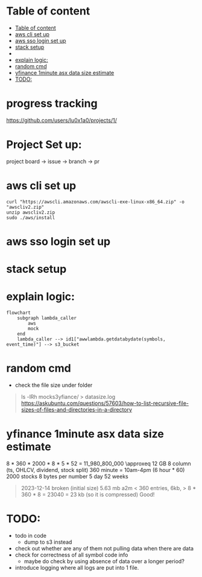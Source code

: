 
# Table of content

- [Table of content](#table-of-content)
- [aws cli set up](#aws-cli-set-up)
- [aws sso login set up](#aws-sso-login-set-up)
- [stack setup](#stack-setup)
- [](#)
- [explain logic:](#explain-logic)
- [random cmd](#random-cmd)
- [yfinance 1minute asx data size estimate](#yfinance-1minute-asx-data-size-estimate)
- [TODO:](#todo)

# progress tracking
https://github.com/users/lu0x1a0/projects/1/

# Project Set up:
project board -> issue -> branch -> pr

# aws cli set up 

```
curl "https://awscli.amazonaws.com/awscli-exe-linux-x86_64.zip" -o "awscliv2.zip"
unzip awscliv2.zip
sudo ./aws/install
```

# aws sso login set up 

# stack setup

#

# explain logic:
```mermaid
flowchart
    subgraph lambda_caller
        aws
        mock
    end
    lambda_caller --> id1["awwlambda.getdatabydate(symbols, event_time)"] --> s3_bucket
```

# random cmd
- check the file size under folder
> ls -lRh mocks3yfiance/ > datasize.log
https://askubuntu.com/questions/57603/how-to-list-recursive-file-sizes-of-files-and-directories-in-a-directory

# yfinance 1minute asx data size estimate
8 * 360 * 2000 * 8 * 5 * 52 = 11_980_800_000 \approxeq 12 GB
8 column (ts, OHLCV, dividend, stock split)
360 minute = 10am-4pm (6 hour * 60)
2000 stocks 
8 bytes per number
5 day 
52 weeks 

> 2023-12-14 broken (initial size) 5.63 mb
> a2m <  360 entries, 6kb, 
    > 8 * 360 * 8 = 23040 = 23 kb (so it is compressed) Good!

# TODO: 
- todo in code
    - dump to s3 instead
- check out whether are any of them not pulling data when there are data
- check for correctness of all symbol code info
    - maybe do check by using absence of data over a longer period?
- introduce logging where all logs are put into 1 file.
